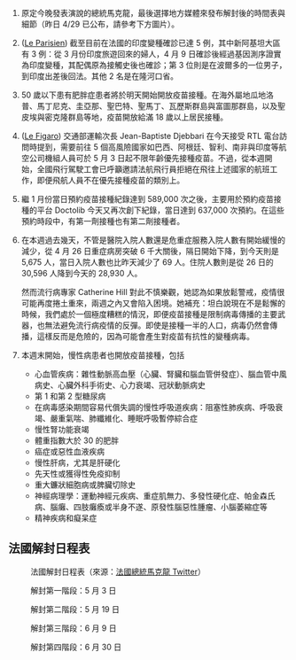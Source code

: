 1. 原定今晚發表演說的總統馬克龍，最後選擇地方媒體來發布解封後的時間表與細節（昨日 4/29 已公布，請參考下方圖片）。
1. ([Le Parisien](https://bit.ly/2QzQ2db)) 截至目前在法國的印度變種確診已達 5 例，其中新阿基坦大區有 3 例：從 3 月份印度旅遊回來的婦人，4 月 9 日確診後經過基因測序證實為印度變種，其配偶原為接觸史後也確診；第 3 位則是在波爾多的一位男子，到印度出差後回法。其他 2 名是在隆河口省。
1. 50 歲以下患有肥胖症患者將於明天開始開放疫苗接種。在海外屬地瓜地洛普、馬丁尼克、圭亞那、聖巴特、聖馬丁、瓦歷斯群島與富圖那群島，以及聖皮埃與密克隆群島等地，疫苗開放給滿 18 歲以上居民接種。
1. ([Le Figaro](https://bit.ly/2QKgVuT)) 交通部運輸次長 Jean-Baptiste Djebbari 在今天接受 RTL 電台訪問時提到，需要前往 5 個高風險國家如巴西、阿根廷、智利、南非與印度等航空公司機組人員可於 5 月 3 日起不限年齡優先接種疫苗。不過，從本週開始，全國飛行駕駛工會已呼籲邀請法航飛行員拒絕在飛往上述國家的航班工作，即便飛航人員不在優先接種疫苗的類別上。
1. 繼 1 月份當日預約疫苗接種紀錄達到 589,000 次之後，主要用於預約疫苗接種的平台 Doctolib 今天又再次創下紀錄，當日達到 637,000 次預約。在這些預約時段中，有第一劑接種也有第二劑接種者。
1. 在本週過去幾天，不管是醫院入院人數還是危重症服務入院人數有開始緩慢的減少，從 4 月 26 日重症病房突破 6 千大關後，隔日開始下降，到今天則是 5,675 人，當日入院人數也比昨天減少了 69 人。住院人數則是從 26 日的 30,596 人降到今天的 28,930 人。

   然而流行病專家 Catherine Hill 對此不慎樂觀，她認為如果放鬆警戒，疫情很可能再度捲土重來，兩週之內又會陷入困境。她補充：坦白說現在不是鬆懈的時候，我們處於一個極度糟糕的情況，即便疫苗接種是限制病毒傳播的主要武器，也無法避免流行病疫情的反彈。即使是接種一半的人口，病毒仍然會傳播，這樣反而是危險的，因為可能會產生對疫苗有抗性的變種病毒。

1. 本週末開始，慢性病患者也開放疫苗接種，包括
   - 心血管疾病：雜性動脈高血壓（心臟、腎臟和腦血管併發症）、腦血管中風病史、心臟外科手術史、心力衰竭、冠狀動脈病史
   - 第 1 和第 2 型糖尿病
   - 在病毒感染期間容易代償失調的慢性呼吸道疾病：阻塞性肺疾病、呼吸衰竭、嚴重氣喘、肺纖維化、睡眠呼吸暫停綜合症
   - 慢性腎功能衰竭
   - 體重指數大於 30 的肥胖
   - 癌症或惡性血液疾病
   - 慢性肝病，尤其是肝硬化
   - 先天性或獲得性免疫抑制
   - 重大鐮狀細胞病或脾臟切除史
   - 神經病理學：運動神經元疾病、重症肌無力、多發性硬化症、帕金森氏病、腦癱、四肢癱瘓或半身不遂、原發性腦惡性腫瘤、小腦萎縮症等
   - 精神疾病和癡呆症

## 法國解封日程表

<Figure date={date} srcx="a">法國解封日程表（來源：<a href="https://twitter.com/EmmanuelMacron/status/1387829223507861507">法國總統馬克龍 Twitter</a>）</Figure>
<Figure date={date} srcx="b">解封第一階段：5 月 3 日</Figure>
<Figure date={date} srcx="c">解封第二階段：5 月 19 日</Figure>
<Figure date={date} srcx="d">解封第三階段：6 月 9 日</Figure>
<Figure date={date} srcx="e">解封第四階段：6 月 30 日</Figure>
